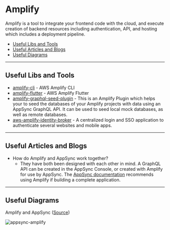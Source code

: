 # Amplify

Amplify is a tool to integrate your frontend code with the cloud, and execute creation of backend resources including authentication, API, and hosting which includes a deployment pipeline.

- [Useful Libs and Tools](#useful-libs-and-tools)
- [Useful Articles and Blogs](#useful-articles-and-blogs)
- [Useful Diagrams](#useful-diagrams)


---
## Useful Libs and Tools

- [amplify-cli](https://github.com/aws-amplify/amplify-cli) - AWS Amplify CLI
- [amplify-flutter](https://github.com/aws-amplify/amplify-flutter) - AWS Amplify Flutter
- [amplify-graphql-seed-plugin](https://github.com/awslabs/amplify-graphql-seed-plugin) - This is an Amplify Plugin which helps your to seed the databases of your Amplify projects with data using an AppSync GraphQL API. It can be used to seed local mock databases, as well as remote databases.
- [aws-amplify-identity-broker](https://github.com/awslabs/aws-amplify-identity-broker) - A centralized login and SSO application to authenticate several websites and mobile apps.


---
## Useful Articles and Blogs

- How do Amplify and AppSync work together?
    - They have both been designed with each other in mind. A GraphQL API can be created in the AppSync Console, or created with Amplify for use by AppSync. The [AppSync documentation](https://docs.aws.amazon.com/appsync/latest/devguide/building-a-client-app.html#aws-appsync-building-a-client-app) recommends using Amplify if building a complete application.


---
## Useful Diagrams

Amplify and AppSync ([Source](https://techroads.org/what-are-aws-amplify-and-appsync-and-should-i-use-them/))

![appsync-amplify](https://techroads.org/content/images/2020/08/appsync-amplify-o.jpg)
